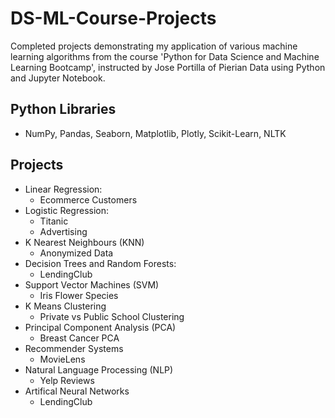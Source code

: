 # DS-ML-Course-Projects

Completed projects demonstrating my application of various machine learning algorithms from the course 'Python for Data Science and Machine Learning Bootcamp', instructed by Jose Portilla of Pierian Data using Python and Jupyter Notebook.

## Python Libraries
- NumPy, Pandas, Seaborn, Matplotlib, Plotly, Scikit-Learn, NLTK

## Projects
- Linear Regression: 
  - Ecommerce Customers
- Logistic Regression: 
  - Titanic
  - Advertising
- K Nearest Neighbours (KNN)
  - Anonymized Data
- Decision Trees and Random Forests: 
  - LendingClub
- Support Vector Machines (SVM)
  - Iris Flower Species
- K Means Clustering
  - Private vs Public School Clustering
- Principal Component Analysis (PCA)
  - Breast Cancer PCA
- Recommender Systems
  - MovieLens
- Natural Language Processing (NLP)
  - Yelp Reviews
- Artifical Neural Networks
  - LendingClub
